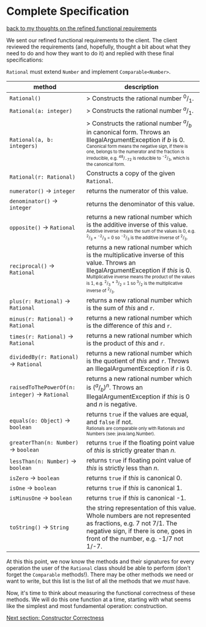# Complete Specification
[back to my thoughts on the refined functional requirements](refined_functional_requirements_my_thoughts.md)

We sent our refined functional requirements to the client. The client reviewed the requirements (and, hopefully, thought a bit about what they need to do and how they want to do it) and replied with these final specifications:

`Rational` must extend `Number` and implement `Comparable<Number>`.

| method | description |
| ------ | ----------- |
| `Rational()` | > Constructs the rational number <sup>0</sup>/<sub>1</sub>. |
| `Rational(a: integer)` | > Constructs the rational number <sup>*a*</sup>/<sub>1</sub>. |
| `Rational(a, b: integers)` | > Constructs the rational number <sup>*a*</sup>/<sub>*b*</sub> in canonical form.  Throws an IllegalArgumentException if *b* is 0.<br /><sup><sub>Canonical form means the negative sign, if there is one, belongs to the numerator and the fraction is irreducible, e.g. <sup>48</sup>/<sub>-72</sub> is reducible to <sup>-2</sup>/<sub>3</sub>, which is the canonical form.</sub></sup> |
| `Rational(r: Rational)` | Constructs a copy of the given `Rational`. |
| `numerator()` &rarr; `integer` | returns the numerator of this value. |
| `denominator()` &rarr; `integer` | returns the denominator of this value. |
| `opposite()` &rarr; `Rational` | returns a new rational number which is the additive inverse of this value.<br /><sup><sub>Additive inverse means the sum of the values is 0, e.g. <sup>2</sup>/<sub>3</sub> + <sup>-2</sup>/<sub>3</sub> = 0 so <sup>-2</sup>/<sub>3</sub> is the additive inverse of <sup>2</sup>/<sub>3</sub>.</sub></sup> |
| `reciprocal()` &rarr; `Rational` | returns a new rational number which is the multiplicative inverse of this value. Throws an IllegalArgumentException if *this* is 0.<br /><sup><sub>Multiplicative inverse means the product of the values is 1, e.g. <sup>2</sup>/<sub>3</sub> * <sup>3</sup>/<sub>2</sub> = 1 so <sup>3</sup>/<sub>2</sub> is the multiplicative inverse of <sup>2</sup>/<sub>3</sub>.</sub></sup> |
| `plus(r: Rational)` &rarr; `Rational` | returns a new rational number which is the sum of *this* and `r`. |
| `minus(r: Rational)` &rarr; `Rational` | returns a new rational number which is the difference of *this* and `r`. |
| `times(r: Rational)` &rarr; `Rational` | returns a new rational number which is the product of *this* and `r`. |
| `dividedBy(r: Rational)` &rarr; `Rational` | returns a new rational number which is the quotient of *this* and `r`. Throws an IllegalArgumentException if *r* is 0. |
| `raisedToThePowerOf(n: integer)` &rarr; `Rational` | returns a new rational number which is (<sup>*a*</sup>/<sub>*b*</sub>)<sup>*n*</sup>.  Throws an IllegalArgumentException if *this* is 0 and *n* is negative. |
| `equals(o: Object)` &rarr; `boolean` | returns `true` if the values are equal, and `false` if not.<br /><sup><sub>Rationals are comparable only with Rationals and Numbers (see: java.lang.Number).</sub></sup>  |
| `greaterThan(n: Number)` &rarr; `boolean` | returns `true` if the floating point value of *this* is strictly greater than *n*. |
| `lessThan(n: Number)` &rarr; `boolean` | returns `true` if floating point value of *this* is strictly less than *n*. |
| `isZero` &rarr; `boolean` | returns `true` if *this* is canonical 0. |
| `isOne` &rarr; `boolean` | returns `true` if *this* is  canonical 1. |
| `isMinusOne` &rarr; `boolean` | returns `true` if *this* is  canonical -1. |
| `toString()` &rarr; `String` | the string representation of this value. Whole numbers are not represented as fractions, e.g. 7 not 7/1.  The negative sign, if there is one, goes in front of the number, e.g. -1/7 not 1/-7.|

At this this point, we now know the methods and their signatures for every operation the user of the `Rational` class should be able to perform (don't forget the `Comparable` methods!).  There may be other methods we need or want to write, but this list is the list of all the methods that we *must* have.

Now, it's time to think about measuring the functional correctness of these methods.  We will do this one function at a time, starting with what seems like the simplest and most fundamental operation: construction.

[Next section: Constructor Correctness](constructor_correctness.md)
